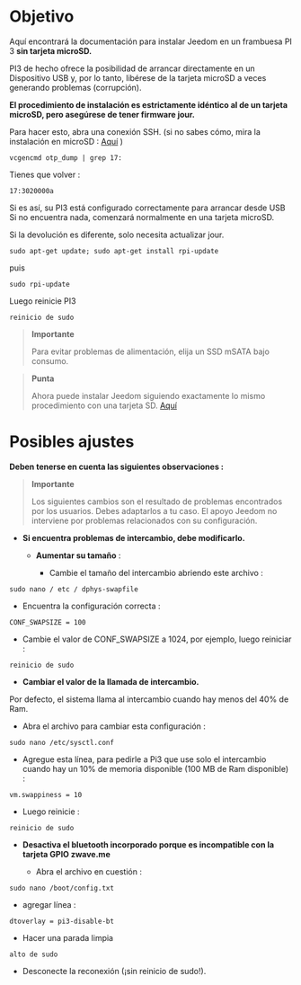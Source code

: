 Objetivo 
========

Aquí encontrará la documentación para instalar Jeedom en un
frambuesa PI 3 **sin tarjeta microSD.**

PI3 de hecho ofrece la posibilidad de arrancar directamente en un
Dispositivo USB y, por lo tanto, libérese de la tarjeta microSD a veces
generando problemas (corrupción).

**El procedimiento de instalación es estrictamente idéntico al de un
tarjeta microSD, pero asegúrese de tener firmware
jour.**

Para hacer esto, abra una conexión SSH. (si no sabes cómo,
mira la instalación en microSD :
[Aquí](https://doc.jeedom.com/es_ES/installation/index.html)
)

    vcgencmd otp_dump | grep 17:

Tienes que volver :

    17:3020000a

Si es así, su PI3 está configurado correctamente para arrancar desde
USB Si no encuentra nada, comenzará normalmente en una tarjeta
microSD.

Si la devolución es diferente, solo necesita actualizar
jour.

    sudo apt-get update; sudo apt-get install rpi-update

puis

    sudo rpi-update

Luego reinicie PI3

    reinicio de sudo

> **Importante**
>
> Para evitar problemas de alimentación, elija un SSD mSATA
> bajo consumo.

> **Punta**
>
> Ahora puede instalar Jeedom siguiendo exactamente lo mismo
> procedimiento con una tarjeta SD.
> [Aquí](https://doc.jeedom.com/es_ES/installation/index.html)

Posibles ajustes 
=====================

**Deben tenerse en cuenta las siguientes observaciones :**

> **Importante**
>
> Los siguientes cambios son el resultado de problemas encontrados por
> los usuarios. Debes adaptarlos a tu caso. El apoyo
> Jeedom no interviene por problemas relacionados con su configuración.

-   **Si encuentra problemas de intercambio, debe modificarlo.**

    -   **Aumentar su tamaño** :

        -   Cambie el tamaño del intercambio abriendo este archivo :

<!-- -->

    sudo nano / etc / dphys-swapfile

-   Encuentra la configuración correcta :

<!-- -->

    CONF_SWAPSIZE = 100

-   Cambie el valor de CONF\_SWAPSIZE a 1024, por ejemplo, luego
    reiniciar :

<!-- -->

    reinicio de sudo

-   **Cambiar el valor de la llamada de intercambio.**

Por defecto, el sistema llama al intercambio cuando hay menos del 40% de
Ram.

-   Abra el archivo para cambiar esta configuración :

<!-- -->

    sudo nano /etc/sysctl.conf

-   Agregue esta línea, para pedirle a Pi3 que use solo el intercambio
    cuando hay un 10% de memoria disponible (100 MB de
    Ram disponible) :

<!-- -->

    vm.swappiness = 10

-   Luego reinicie :

<!-- -->

    reinicio de sudo

-   **Desactiva el bluetooth incorporado porque es incompatible con la tarjeta
    GPIO zwave.me**

    -   Abra el archivo en cuestión :

<!-- -->

    sudo nano /boot/config.txt

-   agregar línea :

<!-- -->

    dtoverlay = pi3-disable-bt

-   Hacer una parada limpia

<!-- -->

    alto de sudo

-   Desconecte la reconexión (¡sin reinicio de sudo!).


